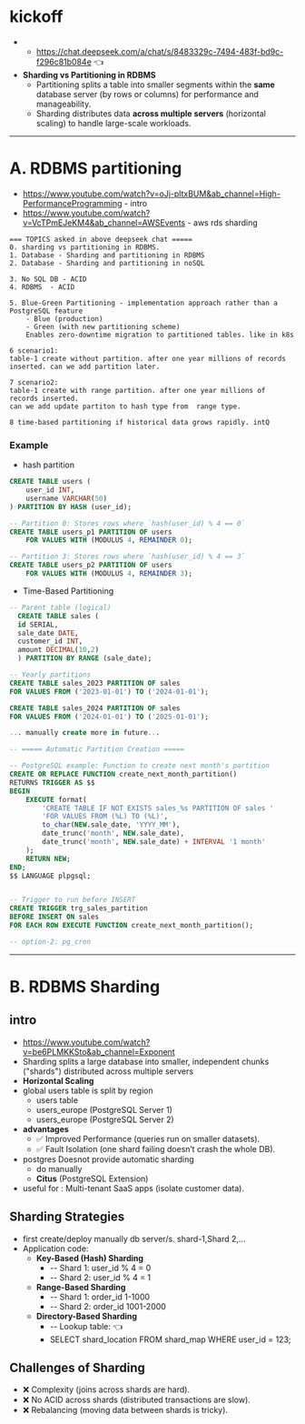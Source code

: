 # kickoff
- - https://chat.deepseek.com/a/chat/s/8483329c-7494-483f-bd9c-f296c81b084e :point_left:
- **Sharding vs Partitioning in RDBMS**
  - Partitioning splits a table into smaller segments within the **same** database server (by rows or columns) for performance and manageability.
  - Sharding distributes data **across multiple servers** (horizontal scaling) to handle large-scale workloads.

---
# A. RDBMS partitioning
- https://www.youtube.com/watch?v=oJj-pltxBUM&ab_channel=High-PerformanceProgramming - intro
- https://www.youtube.com/watch?v=VcTPmEJeKM4&ab_channel=AWSEvents - aws rds sharding

```text
=== TOPICS asked in above deepseek chat =====
0. sharding vs partitioning in RDBMS.
1. Database - Sharding and partitioning in RDBMS 
2. Database - Sharding and partitioning in noSQL

3. No SQL DB - ACID 
4. RDBMS  - ACID

5. Blue-Green Partitioning - implementation approach rather than a PostgreSQL feature
    - Blue (production)
    - Green (with new partitioning scheme)
    Enables zero-downtime migration to partitioned tables. like in k8s
    
6 scenario1: 
table-1 create without partition. after one year millions of records inserted. can we add partition later.

7 scenario2: 
table-1 create with range partition. after one year millions of records inserted. 
can we add update partiton to hash type from  range type.

8 time-based partitioning if historical data grows rapidly. intQ
```
### Example
- hash partition
```sql
CREATE TABLE users (
    user_id INT,
    username VARCHAR(50)
) PARTITION BY HASH (user_id);

-- Partition 0: Stores rows where `hash(user_id) % 4 == 0`
CREATE TABLE users_p1 PARTITION OF users
    FOR VALUES WITH (MODULUS 4, REMAINDER 0);

-- Partition 3: Stores rows where `hash(user_id) % 4 == 3`
CREATE TABLE users_p2 PARTITION OF users
    FOR VALUES WITH (MODULUS 4, REMAINDER 3);
```
- Time-Based Partitioning
```sql
-- Parent table (logical)
  CREATE TABLE sales (
  id SERIAL,
  sale_date DATE,
  customer_id INT,
  amount DECIMAL(10,2)
  ) PARTITION BY RANGE (sale_date);

-- Yearly partitions
CREATE TABLE sales_2023 PARTITION OF sales
FOR VALUES FROM ('2023-01-01') TO ('2024-01-01');

CREATE TABLE sales_2024 PARTITION OF sales
FOR VALUES FROM ('2024-01-01') TO ('2025-01-01');

... manually create more in future...

-- ===== Automatic Partition Creation =====

-- PostgreSQL example: Function to create next month's partition
CREATE OR REPLACE FUNCTION create_next_month_partition()
RETURNS TRIGGER AS $$
BEGIN
    EXECUTE format(
        'CREATE TABLE IF NOT EXISTS sales_%s PARTITION OF sales '
        'FOR VALUES FROM (%L) TO (%L)',
        to_char(NEW.sale_date, 'YYYY_MM'),
        date_trunc('month', NEW.sale_date),
        date_trunc('month', NEW.sale_date) + INTERVAL '1 month'
    );
    RETURN NEW;
END;
$$ LANGUAGE plpgsql;


-- Trigger to run before INSERT
CREATE TRIGGER trg_sales_partition
BEFORE INSERT ON sales
FOR EACH ROW EXECUTE FUNCTION create_next_month_partition();

-- option-2: pg_cron
```

---
# B. RDBMS Sharding
## intro
- https://www.youtube.com/watch?v=be6PLMKKSto&ab_channel=Exponent
- Sharding splits a large database into smaller, independent chunks ("shards") distributed across multiple servers
- **Horizontal Scaling**
- global users table is split by region
  - users table
  - users_europe (PostgreSQL Server 1)
  - users_europe (PostgreSQL Server 2)
- **advantages**
  - ✅ Improved Performance (queries run on smaller datasets).
  - ✅ Fault Isolation (one shard failing doesn’t crash the whole DB).
- postgres Doesnot provide automatic sharding
  - do manually
  - **Citus** (PostgreSQL Extension)
 - useful for : Multi-tenant SaaS apps (isolate customer data). 

## Sharding Strategies
- first create/deploy manually db server/s. shard-1,Shard 2,...
- Application code:
  - **Key-Based (Hash) Sharding**
    - -- Shard 1: user_id % 4 = 0
    - -- Shard 2: user_id % 4 = 1
  - **Range-Based Sharding**
    - -- Shard 1: order_id 1-1000
    - -- Shard 2: order_id 1001-2000
  - **Directory-Based Sharding**
    - -- Lookup table: :point_left:
    - SELECT shard_location FROM shard_map WHERE user_id = 123;

## Challenges of Sharding
- ❌ Complexity (joins across shards are hard).
- ❌ No ACID across shards (distributed transactions are slow).
- ❌ Rebalancing (moving data between shards is tricky).